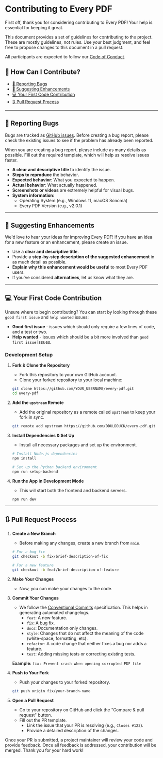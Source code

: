 # Contributing to Every PDF

First off, thank you for considering contributing to Every PDF! Your help is essential for keeping it great.

This document provides a set of guidelines for contributing to the project. These are mostly guidelines, not rules. Use your best judgment, and feel free to propose changes to this document in a pull request.

All participants are expected to follow our [Code of Conduct](CODE_OF_CONDUCT.md).

## 🤝 How Can I Contribute?

-   [🐛 Reporting Bugs](#-reporting-bugs)
-   [🚀 Suggesting Enhancements](#-suggesting-enhancements)
-   [💻 Your First Code Contribution](#-your-first-code-contribution)
-   [🔃 Pull Request Process](#-pull-request-process)

---

## 🐛 Reporting Bugs

Bugs are tracked as [GitHub issues](https://github.com/DDULDDUCK/every-pdf/issues). Before creating a bug report, please check the existing issues to see if the problem has already been reported.

When you are creating a bug report, please include as many details as possible. Fill out the required template, which will help us resolve issues faster.

-   **A clear and descriptive title** to identify the issue.
-   **Steps to reproduce** the behavior.
-   **Expected behavior**: What you expected to happen.
-   **Actual behavior**: What actually happened.
-   **Screenshots or videos** are extremely helpful for visual bugs.
-   **System information**:
    -   Operating System (e.g., Windows 11, macOS Sonoma)
    -   Every PDF Version (e.g., v2.0.1)

---

## 🚀 Suggesting Enhancements

We'd love to hear your ideas for improving Every PDF! If you have an idea for a new feature or an enhancement, please create an issue.

-   Use a **clear and descriptive title**.
-   Provide a **step-by-step description of the suggested enhancement** in as much detail as possible.
-   **Explain why this enhancement would be useful** to most Every PDF users.
-   If you've considered **alternatives**, let us know what they are.

---

## 💻 Your First Code Contribution

Unsure where to begin contributing? You can start by looking through these `good first issue` and `help wanted` issues:

-   **Good first issue** - issues which should only require a few lines of code, and a test or two.
-   **Help wanted** - issues which should be a bit more involved than `good first issue` issues.

### Development Setup

1.  **Fork & Clone the Repository**
    -   Fork this repository to your own GitHub account.
    -   Clone your forked repository to your local machine:
      ```bash
      git clone https://github.com/YOUR_USERNAME/every-pdf.git
      cd every-pdf
      ```

2.  **Add the `upstream` Remote**
    -   Add the original repository as a remote called `upstream` to keep your fork in sync.
      ```bash
      git remote add upstream https://github.com/DDULDDUCK/every-pdf.git
      ```

3.  **Install Dependencies & Set Up**
    -   Install all necessary packages and set up the environment.
      ```bash
      # Install Node.js dependencies
      npm install

      # Set up the Python backend environment
      npm run setup-backend
      ```

4.  **Run the App in Development Mode**
    -   This will start both the frontend and backend servers.
      ```bash
      npm run dev
      ```

---

## 🔃 Pull Request Process

1.  **Create a New Branch**
    -   Before making any changes, create a new branch from `main`.
      ```bash
      # For a bug fix
      git checkout -b fix/brief-description-of-fix

      # For a new feature
      git checkout -b feat/brief-description-of-feature
      ```

2.  **Make Your Changes**
    -   Now, you can make your changes to the code.

3.  **Commit Your Changes**
    -   We follow the [Conventional Commits](https://www.conventionalcommits.org/en/v1.0.0/) specification. This helps in generating automated changelogs.
        -   `feat`: A new feature.
        -   `fix`: A bug fix.
        -   `docs`: Documentation only changes.
        -   `style`: Changes that do not affect the meaning of the code (white-space, formatting, etc).
        -   `refactor`: A code change that neither fixes a bug nor adds a feature.
        -   `test`: Adding missing tests or correcting existing tests.

      **Example:** `fix: Prevent crash when opening corrupted PDF file`

4.  **Push to Your Fork**
    -   Push your changes to your forked repository.
      ```bash
      git push origin fix/your-branch-name
      ```

5.  **Open a Pull Request**
    -   Go to your repository on GitHub and click the "Compare & pull request" button.
    -   Fill out the PR template.
        -   Link the issue that your PR is resolving (e.g., `Closes #123`).
        -   Provide a detailed description of the changes.

Once your PR is submitted, a project maintainer will review your code and provide feedback. Once all feedback is addressed, your contribution will be merged. Thank you for your hard work!
